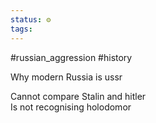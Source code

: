 ```yaml
---
status: ⚙️
tags:
---
```

#russian_aggression  #history 

Why modern Russia is ussr  
  
Cannot compare Stalin and hitler  
Is not recognising holodomor